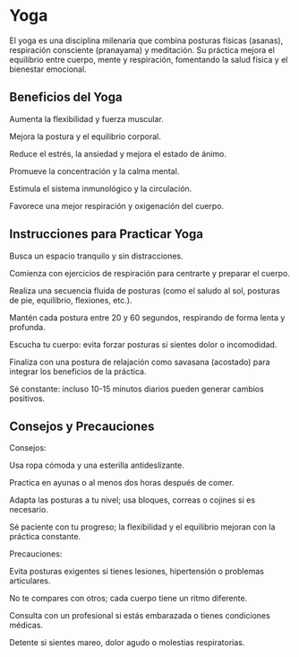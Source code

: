 # Yoga

El yoga es una disciplina milenaria que combina posturas físicas (asanas), 
respiración consciente (pranayama) y meditación. Su práctica mejora el 
equilibrio entre cuerpo, mente y respiración, fomentando la salud física y 
el bienestar emocional.

## Beneficios del Yoga
Aumenta la flexibilidad y fuerza muscular.

Mejora la postura y el equilibrio corporal.

Reduce el estrés, la ansiedad y mejora el estado de ánimo.

Promueve la concentración y la calma mental.

Estimula el sistema inmunológico y la circulación.

Favorece una mejor respiración y oxigenación del cuerpo.

## Instrucciones para Practicar Yoga
Busca un espacio tranquilo y sin distracciones.

Comienza con ejercicios de respiración para centrarte y preparar el 
cuerpo.

Realiza una secuencia fluida de posturas (como el saludo al sol, posturas 
de pie, equilibrio, flexiones, etc.).

Mantén cada postura entre 20 y 60 segundos, respirando de forma lenta y 
profunda.

Escucha tu cuerpo: evita forzar posturas si sientes dolor o incomodidad.

Finaliza con una postura de relajación como savasana (acostado) para 
integrar los beneficios de la práctica.

Sé constante: incluso 10-15 minutos diarios pueden generar cambios 
positivos.

## Consejos y Precauciones
Consejos:

Usa ropa cómoda y una esterilla antideslizante.

Practica en ayunas o al menos dos horas después de comer.

Adapta las posturas a tu nivel; usa bloques, correas o cojines si es 
necesario.

Sé paciente con tu progreso; la flexibilidad y el equilibrio mejoran con 
la práctica constante.

Precauciones:

Evita posturas exigentes si tienes lesiones, hipertensión o problemas 
articulares.

No te compares con otros; cada cuerpo tiene un ritmo diferente.

Consulta con un profesional si estás embarazada o tienes condiciones 
médicas.

Detente si sientes mareo, dolor agudo o molestias respiratorias.

